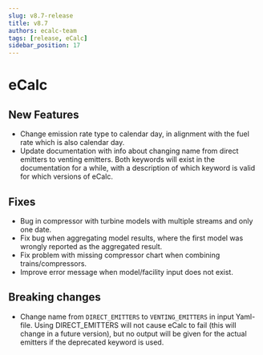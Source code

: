 ```yaml
---
slug: v8.7-release
title: v8.7
authors: ecalc-team
tags: [release, eCalc]
sidebar_position: 17
---
```


# eCalc



## New Features

- Change emission rate type to calendar day, in alignment with the fuel rate which is also calendar day. 
- Update documentation with info about changing name from direct emitters to venting emitters. Both keywords will exist in the documentation for a while, with a description of which keyword is valid for which versions of eCalc.

## Fixes

- Bug in compressor with turbine models with multiple streams and only one date.
- Fix bug when aggregating model results, where the first model was wrongly reported as the aggregated result.
- Fix problem with missing compressor chart when combining trains/compressors.
- Improve error message when model/facility input does not exist.


## Breaking changes

- Change name from `DIRECT_EMITTERS` to `VENTING_EMITTERS` in input Yaml-file. Using DIRECT_EMITTERS will not cause eCalc to fail (this will change in a future version), but no output will be given for the actual emitters if the deprecated keyword is used.